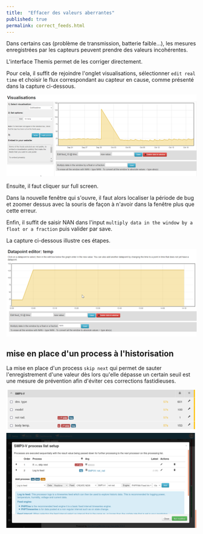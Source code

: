 ```yaml
---
title:  "Effacer des valeurs aberrantes"
published: true
permalink: correct_feeds.html
---
```

Dans certains cas (problème de transmission, batterie faible...), les mesures enregistrées par les capteurs peuvent prendre des valeurs incohérentes. 

L'interface Themis permet de les corriger directement. 

Pour cela, il suffit de rejoindre l'onglet visualisations, sélectionner `edit real time` et choisir le flux correspondant au capteur en cause, comme présenté dans la capture ci-dessous. 

![](images/post3/visualisation.png)

Ensuite, il faut cliquer sur <span class="label label-info">full screen</span>. 

Dans la nouvelle fenêtre qui s'ouvre, il faut alors localiser la période de bug et zoomer dessus avec la souris de façon à n'avoir dans la fenêtre plus que cette erreur. 

Enfin, il suffit de saisir NAN dans l'input `multiply data in the window by a float or a fraction` puis valider par <span class="label label-info">save</span>. 

La capture ci-dessous illustre ces étapes. 

![](images/post3/correction.png)

## mise en place d'un process à l'historisation

La mise en place d'un process `skip next` qui permet de sauter l'enregistrement d'une valeur dès lors qu'elle dépasse un certain seuil est une mesure de prévention afin d'éviter ces corrections fastidieuses.

![](images/post3/prevention_aberrations_1.png)
![](images/post3/prevention_aberrations_2.png)
